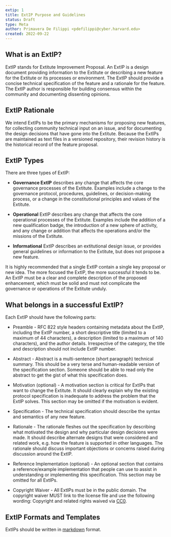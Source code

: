 ```yaml
---
extip: 1
title: ExtIP Purpose and Guidelines
status: Draft
type: Meta
author: Primavera De Filippi <pdefilippi@cyber.harvard.edu>
created: 2022-09-22
---
```


## What is an ExtIP?

ExtIP stands for Extitute Improvement Proposal. An ExtIP is a design document providing information to the Extitute or describing a new feature for the Extitute or its processes or environment. The ExtIP should provide a concise technical specification of the feature and a rationale for the feature. The ExtIP author is responsible for building consensus within the community and documenting dissenting opinions.

## ExtIP Rationale

We intend ExtIPs to be the primary mechanisms for proposing new features, for collecting community technical input on an issue, and for documenting the design decisions that have gone into the Extitute. Because the ExtIPs are maintained as text files in a versioned repository, their revision history is the historical record of the feature proposal.

## ExtIP Types

There are three types of ExtIP:

  - **Governance ExtIP** describes any change that affects the core governance processes of the Extitute. Examples include a change to the governance protocol, procedures, guidelines, or decision-making process, or a change in the constitutional principles and values of the Extitute.

  - **Operational** ExtIP describes any change that affects the core operational processes of the Extitute. Examples include the addition of a new qualification badge, the introduction of a new sphere of activity, and any change or addition that affects the operations and/or the missions of the Extitute.

  - **Informational** ExtIP describes an extitutional design issue, or provides general guidelines or information to the Extitute, but does not propose a new feature.

It is highly recommended that a single ExtIP contain a single key proposal or new idea. The more focused the ExtIP, the more successful it tends to be. An ExtIP must be a clear and complete description of the proposed enhancement, which must be solid and must not complicate the governance or operations of the Extitute unduly.

## What belongs in a successful ExtIP?

Each ExtIP should have the following parts:

- Preamble - RFC 822 style headers containing metadata about the ExtIP, including the ExtIP number, a short descriptive title (limited to a maximum of 44 characters), a description (limited to a maximum of 140 characters), and the author details. Irrespective of the category, the title and description should not include ExtIP number. 

- Abstract - Abstract is a multi-sentence (short paragraph) technical summary. This should be a very terse and human-readable version of the specification section. Someone should be able to read only the abstract to get the gist of what this specification does.

- Motivation (optional) - A motivation section is critical for ExtIPs that want to change the Extitute. It should clearly explain why the existing protocol specification is inadequate to address the problem that the ExtIP solves. This section may be omitted if the motivation is evident.

- Specification - The technical specification should describe the syntax and semantics of any new feature. 

- Rationale - The rationale fleshes out the specification by describing what motivated the design and why particular design decisions were made. It should describe alternate designs that were considered and related work, e.g. how the feature is supported in other languages. The rationale should discuss important objections or concerns raised during discussion around the ExtIP.

- Reference Implementation (optional) - An optional section that contains a reference/example implementation that people can use to assist in understanding or implementing this specification. This section may be omitted for all ExtIPs.

- Copyright Waiver - All ExtIPs must be in the public domain. The copyright waiver MUST link to the license file and use the following wording: Copyright and related rights waived via [CC0](/LICENSE).

ExtIP Formats and Templates
-------------------------

ExtIPs should be written in [markdown](https://github.com/adam-p/markdown-here/wiki/Markdown-Cheatsheet) format.